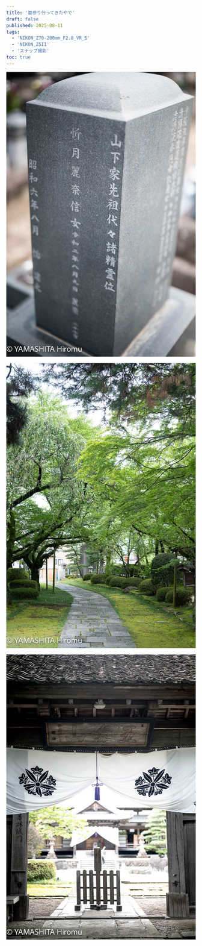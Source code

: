 ```yaml
---
title: '墓参り行ってきたやで'
draft: false
published: 2025-08-11
tags:
  - 'NIKON_Z70-200mm_F2.8_VR_S'
  - 'NIKON_Z5II'
  - 'スナップ撮影'
toc: true
---
```


![](_assets/DSC_7689.jpg)

![](_assets/DSC_7725.jpg)

![](_assets/DSC_7730.jpg)